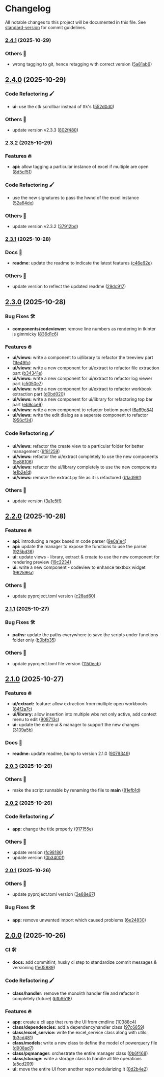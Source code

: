 # Changelog

All notable changes to this project will be documented in this file. See [standard-version](https://github.com/conventional-changelog/standard-version) for commit guidelines.

### [2.4.1](https://github.com/tks18/xl-pq-handler/compare/v2.4.0...v2.4.1) (2025-10-29)


### Others 🔧

* wrong tagging to git, hence retagging with correct version ([5a81ab6](https://github.com/tks18/xl-pq-handler/commit/5a81ab62ca43295290b68413f9c3332e0269a5e5))

## [2.4.0](https://github.com/tks18/xl-pq-handler/compare/v2.3.2...v2.4.0) (2025-10-29)


### Code Refactoring 🖌

* **ui:** use the ctk scrollbar instead of ttk's ([552d0d0](https://github.com/tks18/xl-pq-handler/commit/552d0d07381fa93a289927f75af0d0b14996e740))


### Others 🔧

* update version v2.3.3 ([802f480](https://github.com/tks18/xl-pq-handler/commit/802f480e5de8acd37ecf7be9280e0a9e7c7cfeb1))

### [2.3.2](https://github.com/tks18/xl-pq-handler/compare/v2.3.1...v2.3.2) (2025-10-29)


### Features 🔥

* **api:** allow tagging a particular instance of excel if multiple are open ([8d5cf51](https://github.com/tks18/xl-pq-handler/commit/8d5cf514f2409dad12dad77dec9ce2a44239b098))


### Code Refactoring 🖌

* use the new signatures to pass the hwnd of the excel instance ([52a64de](https://github.com/tks18/xl-pq-handler/commit/52a64de18c70a0226c06d0dde9231c3db892b8f8))


### Others 🔧

* update version v2.3.2 ([37912bd](https://github.com/tks18/xl-pq-handler/commit/37912bd41df4266ab11e5037d8316462e29dddea))

### [2.3.1](https://github.com/tks18/xl-pq-handler/compare/v2.3.0...v2.3.1) (2025-10-28)


### Docs 📃

* **readme:** update the readme to indicate the latest features ([c46e62e](https://github.com/tks18/xl-pq-handler/commit/c46e62e862a333672f0d08b545f92b6cdb3afdb2))


### Others 🔧

* update version to reflect the updated readme ([29dc917](https://github.com/tks18/xl-pq-handler/commit/29dc9174258bf399955090dba55f09408cbcec65))

## [2.3.0](https://github.com/tks18/xl-pq-handler/compare/v2.2.0...v2.3.0) (2025-10-28)


### Bug Fixes 🛠

* **components/codeviewer:** remove line numbers as rendering in tkinter is gimmicky ([836d1c6](https://github.com/tks18/xl-pq-handler/commit/836d1c64b697a4fd5ca65ec0c48caf2184333cb0))


### Features 🔥

* **ui/views:** write a component to ui/library to refactor the treeview part ([1fe49fc](https://github.com/tks18/xl-pq-handler/commit/1fe49fc54542cf85d3f432deb8b4340580f08721))
* **ui/views:** write a new component for ui/extract to refactor file extraction part ([b34341e](https://github.com/tks18/xl-pq-handler/commit/b34341ec243159a7184d27e3b3b59a1021213334))
* **ui/views:** write a new component for ui/extract to refactor log viewer part ([c5050e7](https://github.com/tks18/xl-pq-handler/commit/c5050e7ff2ff398321dc8117d2e8ffa39c52b603))
* **ui/views:** write a new component for ui/extract to refactor workbook extraction part ([d0bd020](https://github.com/tks18/xl-pq-handler/commit/d0bd02002078b692b428f5dfb82f34047192cace))
* **ui/views:** write a new component for ui/library for refactoring top bar part ([eb9cce9](https://github.com/tks18/xl-pq-handler/commit/eb9cce93865b5e743559ad91309d247a7316f6b2))
* **ui/views:** write a new component to refactor bottom panel ([6a69c84](https://github.com/tks18/xl-pq-handler/commit/6a69c840b2643cb6102748e6c0efaff8e179c77d))
* **ui/views:** write the edit dialog as a seperate component to refactor ([956cf34](https://github.com/tks18/xl-pq-handler/commit/956cf34a69c396dd48d8ae8c70e51edc805dbf6c))


### Code Refactoring 🖌

* **ui/views:** refactor the create view to a particular folder for better management ([9f81259](https://github.com/tks18/xl-pq-handler/commit/9f81259fe5cd5aead1a0ac3137bc5ffffc6cfc36))
* **ui/views:** refactor the ui/extract completely to use the new components ([5e88106](https://github.com/tks18/xl-pq-handler/commit/5e8810663074999d6f557fbb66283bea1b72c984))
* **ui/views:** refactor the ui/library completely to use the new components ([e1b2e1d](https://github.com/tks18/xl-pq-handler/commit/e1b2e1d6f98b3e6cfed74cce7bb0fccf180df3db))
* **ui/views:** remove the extract.py file as it is refactored ([b1ad98f](https://github.com/tks18/xl-pq-handler/commit/b1ad98fcd2f07defad81e935b1a1b200096ccc52))


### Others 🔧

* update version ([3a1e5ff](https://github.com/tks18/xl-pq-handler/commit/3a1e5ff752221f3edf70612db15d2b80aeb4350f))

## [2.2.0](https://github.com/tks18/xl-pq-handler/compare/v2.1.1...v2.2.0) (2025-10-28)


### Features 🔥

* **api:** introducing a regex based m code parser ([9e0a1e4](https://github.com/tks18/xl-pq-handler/commit/9e0a1e4b5fd7fef59ed8b7f927d2779ffb434f01))
* **api:** update the manager to expose the functions to use the parser ([925bd36](https://github.com/tks18/xl-pq-handler/commit/925bd36e4999522de13733460d40d359ea725483))
* **ui:** update views - library, extract & create to use the new component for rendering preview ([19c2234](https://github.com/tks18/xl-pq-handler/commit/19c223462daea426c3501b75ee2ad8040486c3d8))
* **ui:** write a new component - codeview to enhance textbox widget ([962596a](https://github.com/tks18/xl-pq-handler/commit/962596a268e3a69abd8e73db99809c18ee662d9b))


### Others 🔧

* update pyproject.toml version ([c28ad60](https://github.com/tks18/xl-pq-handler/commit/c28ad60b2f72c36f34117381e1d703c1d4feaae2))

### [2.1.1](https://github.com/tks18/xl-pq-handler/compare/v2.1.0...v2.1.1) (2025-10-27)


### Bug Fixes 🛠

* **paths:** update the paths everywhere to save the scripts under functions folder only ([b0bfb35](https://github.com/tks18/xl-pq-handler/commit/b0bfb3559bda8279d801b4731598bd900a45f6a8))


### Others 🔧

* update pyproject.toml file version ([1150ecb](https://github.com/tks18/xl-pq-handler/commit/1150ecb800ceebe307a4891143709ce7a7ece3b4))

## [2.1.0](https://github.com/tks18/xl-pq-handler/compare/v2.0.3...v2.1.0) (2025-10-27)


### Features 🔥

* **ui/extract:** feature: allow extraction from multiple open workbooks ([84f2a7c](https://github.com/tks18/xl-pq-handler/commit/84f2a7c3eae8e885c9ee15ad4d80d5ba3e817cdf))
* **ui/library:** allow insertion into multiple wbs not only active, add context menu to edit ([908713c](https://github.com/tks18/xl-pq-handler/commit/908713c033b20b82edcf96cab2bf9d43df3a28a9))
* **ui:** update the entire ui & manager to support the new changes ([3109a5b](https://github.com/tks18/xl-pq-handler/commit/3109a5bd68be9fe46140601e9a0a538d69d1b90e))


### Docs 📃

* **readme:** update readme, bump to version 2.1.0 ([9079349](https://github.com/tks18/xl-pq-handler/commit/907934980db99cc6e8c6400eb639b129e7807819))

### [2.0.3](https://github.com/tks18/xl-pq-handler/compare/v2.0.2...v2.0.3) (2025-10-26)


### Others 🔧

* make the script runnable by renaming the file to __main__ ([81efb1d](https://github.com/tks18/xl-pq-handler/commit/81efb1dc2a75e2f9fef1c3ff526a7099e3ea3428))

### [2.0.2](https://github.com/tks18/xl-pq-handler/compare/v2.0.1...v2.0.2) (2025-10-26)


### Code Refactoring 🖌

* **app:** change the title properly ([917155e](https://github.com/tks18/xl-pq-handler/commit/917155edbf9c036069dd7c24b9a356a070116401))


### Others 🔧

* update version ([fc98186](https://github.com/tks18/xl-pq-handler/commit/fc981863e62e568e267ff0c5c1be2f2e44c04d6d))
* update version ([0b3400f](https://github.com/tks18/xl-pq-handler/commit/0b3400fa8d59974b9033ad19cc6ffb19a6fbbc1c))

### [2.0.1](https://github.com/tks18/xl-pq-handler/compare/v2.0.0...v2.0.1) (2025-10-26)


### Others 🔧

* update pyproject.toml version ([3e88e67](https://github.com/tks18/xl-pq-handler/commit/3e88e670b695ee48194b273f2cd7b46534fe665f))


### Bug Fixes 🛠

* **app:** remove unwanted import which caused problems ([6e24830](https://github.com/tks18/xl-pq-handler/commit/6e24830f9aea851aa383dcbc6c588c4053eee1d5))

## [2.0.0](https://github.com/tks18/xl-pq-handler/compare/v1.1.1...v2.0.0) (2025-10-26)


### CI 🛠

* **docs:** add commitlint, husky ci step to standardize commit messages & versioning ([fe05889](https://github.com/tks18/xl-pq-handler/commit/fe058891fd41a5a95579752f6b1cf77446a7ad96))


### Code Refactoring 🖌

* **class/handler:** remove the monolith handler file and refactor it completely (future) ([b1b9518](https://github.com/tks18/xl-pq-handler/commit/b1b951800fdff806fb13b4d792c0a1277daf0414))


### Features 🔥

* **app:** create a cli app that runs the UI from cmdline ([10388c4](https://github.com/tks18/xl-pq-handler/commit/10388c493fd3dccb601e73ab0b4f740d548af73a))
* **class/dependencies:** add a dependencyhandler class ([97c6859](https://github.com/tks18/xl-pq-handler/commit/97c685963e2f99c291f2e49056d4ada4e6a815c3))
* **class/excel_service:** write the excel_service class along with utils ([b3cd481](https://github.com/tks18/xl-pq-handler/commit/b3cd48198bf5725d301d4bd2555147971fe36502))
* **class/models:** write a new class to define the model of powerquery file ([d908ad7](https://github.com/tks18/xl-pq-handler/commit/d908ad760982bdb38b78d9c29787bf714c2d00c7))
* **class/pqmanager:** orchestrate the entire manager class ([0b6f468](https://github.com/tks18/xl-pq-handler/commit/0b6f468e816a04e936e4ee6002c99629009f5d03))
* **class/storage:** write a storage class to handle all file operations ([a5cd209](https://github.com/tks18/xl-pq-handler/commit/a5cd2090dc80ec5dbe938a7744fd43b96c4e9a75))
* **ui:** move the entire UI from another repo modularizing it ([0d2b4e2](https://github.com/tks18/xl-pq-handler/commit/0d2b4e23c1b213774839cf562194fdccf83faa27))
